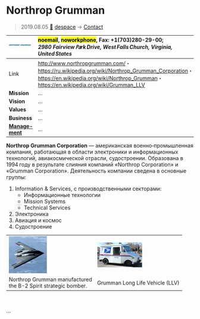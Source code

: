 # Northrop Grumman
> 2019.08.05 [🚀](../index/index.md) [despace](index.md) → [Contact](contact.md)

|[![](f/con/n/northrop_grumman_logo1_thumb.jpg)](f/con/n/northrop_grumman_logo1.png)|<mark>noemail</mark>, <mark>noworkphone</mark>, Fax: +1(703)280-29-00;<br> *2980 Fairview ㎩rk Drive, West Falls Church, Virginia, United States*|
|:--|:--|
|Link|<http://www.northropgrumman.com/>・ <https://ru.wikipedia.org/wiki/Northrop_Grumman_Corporation>・ <https://en.wikipedia.org/wiki/Northrop_Grumman>・ <https://en.wikipedia.org/wiki/Grumman_LLV>|
|**Mission**|…|
|**Vision**|…|
|**Values**|…|
|**Business**|…|
|**[Manage-<br>ment](mgmt.md)**|…|

**Northrop Grumman Corporation** — американская военно‑промышленная компания, работающая в области электроники и информационных технологий, авиакосмической отрасли, судостроении. Образована в 1994 году в результате слияния компаний «Northrop Corporation» и «Grumman Corporation». Деятельность компании сведена в основные группы:

   1. Information & Services, с производственными секторами:
      - Информационные технологии
      - Mission Systems
      - Technical Services
   1. Электроника
   1. Авиация и космос
   1. Судостроение

| | |
|:--|:--|
|[![](f/con/n/northrop_grumman_usaf_b_2_spirit_thumb.jpg)](f/con/n/northrop_grumman_usaf_b_2_spirit.jpg)|[![](f/con/n/northrop_grumman_small_usps_truck_thumb.jpg)](f/con/n/northrop_grumman_small_usps_truck.jpg)|
|Northrop Grumman manufactured<br> the B-2 Spirit strategic bomber.|Grumman Long Life Vehicle (LLV)|

<p style="page-break-after:always"> </p>

…
